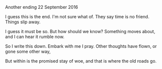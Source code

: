 Another ending
22 September 2016

I guess this is the end.
I'm not sure what of. 
They say time is no friend.
Things slip away.

I guess it must be so.
But how should we know?
Something moves about,
and I can hear it rumble now.

So I write this down.
Embark with me I pray.
Other thoughts have flown,
or gone some other way,

But within is the promised stay of woe,
and that is where the old roads go.

